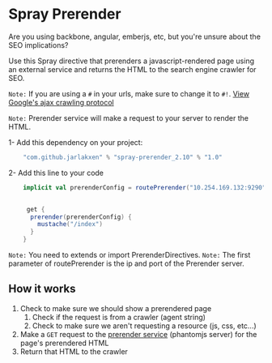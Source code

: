 Spray Prerender
===============

Are you using backbone, angular, emberjs, etc, but you're unsure about the SEO implications?

Use this Spray directive that prerenders a javascript-rendered page using an external service and returns the HTML to the search engine crawler for SEO.

`Note:` If you are using a `#` in your urls, make sure to change it to `#!`. [View Google's ajax crawling protocol](https://developers.google.com/webmasters/ajax-crawling/docs/getting-started)

`Note:` Prerender service will make a request to your server to render the HTML.

1- Add this dependency on your project:

```scala
    "com.github.jarlakxen" % "spray-prerender_2.10" % "1.0"
```

2- Add this line to your code


```scala 
    implicit val prerenderConfig = routePrerender("10.254.169.132:9290", actorRefFactory)


     get {
      prerender(prerenderConfig) {
        mustache("/index")
      }
    }
```

`Note:` You need to extends or import PrerenderDirectives.
`Note:` The first parameter of routePrerender is the ip and port of the Prerender server.

## How it works
1. Check to make sure we should show a prerendered page
    1. Check if the request is from a crawler (agent string)
    2. Check to make sure we aren't requesting a resource (js, css, etc...)
2. Make a `GET` request to the [prerender service](https://github.com/prerender/prerender) (phantomjs server) for the page's prerendered HTML
3. Return that HTML to the crawler
